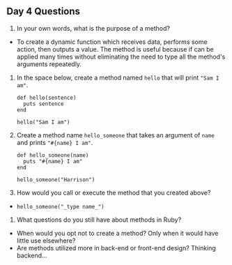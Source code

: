 ## Day 4 Questions

1. In your own words, what is the purpose of a method?

  - To create a dynamic function which receives data, performs some action, then outputs a value. The method is useful because if can be applied many times without eliminating the need to type all the method's arguments repeatedly.  

1. In the space below, create a method named `hello` that will print `"Sam I am"`.

       def hello(sentence)
         puts sentence
       end

       hello("Sam I am")

1. Create a method name `hello_someone` that takes an argument of `name` and prints `"#{name} I am"`.

       def hello_someone(name)
         puts "#{name} I am"
       end

       hello_someone("Harrison")

1. How would you call or execute the method that you created above?

  - `hello_someone("_type name_")`

1. What questions do you still have about methods in Ruby?

  - When would you opt not to create a method? Only when it would have little use elsewhere?
  - Are methods utilized more in back-end or front-end design? Thinking backend...
